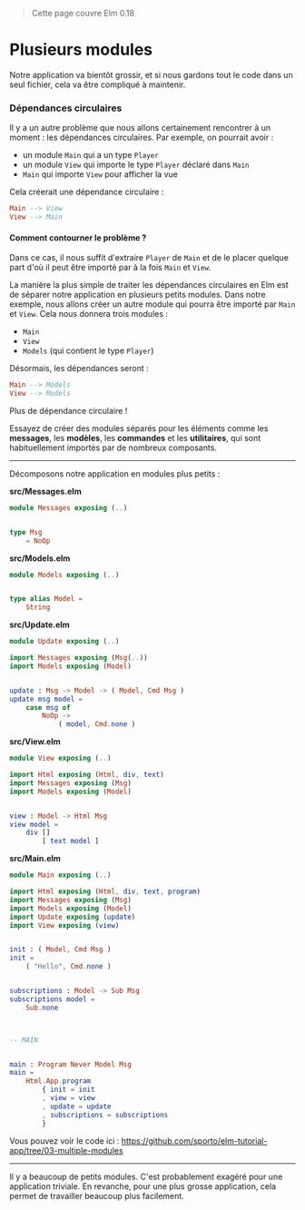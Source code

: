 > Cette page couvre Elm 0.18

# Plusieurs modules

Notre application va bientôt grossir, et si nous gardons tout le code dans un seul fichier, cela va être compliqué à maintenir.

### Dépendances circulaires

Il y a un autre problème que nous allons certainement rencontrer à un moment : les dépendances circulaires. Par exemple, on pourrait avoir :

- un module `Main` qui a un type `Player`
- un module `View` qui importe le type `Player` déclaré dans `Main`
- `Main` qui importe `View` pour afficher la vue

Cela créerait une dépendance circulaire :

```elm
Main --> View
View --> Main
```

#### Comment contourner le problème ?

Dans ce cas, il nous suffit d'extraire `Player` de `Main` et de le placer quelque part d'où il peut être importé par à la fois `Main` et `View`.

La manière la plus simple de traiter les dépendances circulaires en Elm est de séparer notre application en plusieurs petits modules. Dans notre exemple, nous allons créer un autre module qui pourra être importé par `Main` et `View`. Cela nous donnera trois modules :

- `Main`
- `View`
- `Models` (qui contient le type `Player`)

Désormais, les dépendances seront :

```elm
Main --> Models
View --> Models
```

Plus de dépendance circulaire !

Essayez de créer des modules séparés pour les éléments comme les __messages__, les __modèles__, les __commandes__ et les __utilitaires__, qui sont habituellement importés par de nombreux composants.

---

Décomposons notre application en modules plus petits :

__src/Messages.elm__

```elm
module Messages exposing (..)


type Msg
    = NoOp
```

__src/Models.elm__

```elm
module Models exposing (..)


type alias Model =
    String
```

__src/Update.elm__

```elm
module Update exposing (..)

import Messages exposing (Msg(..))
import Models exposing (Model)


update : Msg -> Model -> ( Model, Cmd Msg )
update msg model =
    case msg of
        NoOp ->
            ( model, Cmd.none )
```

__src/View.elm__

```elm
module View exposing (..)

import Html exposing (Html, div, text)
import Messages exposing (Msg)
import Models exposing (Model)


view : Model -> Html Msg
view model =
    div []
        [ text model ]
```

__src/Main.elm__

```elm
module Main exposing (..)

import Html exposing (Html, div, text, program)
import Messages exposing (Msg)
import Models exposing (Model)
import Update exposing (update)
import View exposing (view)


init : ( Model, Cmd Msg )
init =
    ( "Hello", Cmd.none )


subscriptions : Model -> Sub Msg
subscriptions model =
    Sub.none



-- MAIN


main : Program Never Model Msg
main =
    Html.App.program
        { init = init
        , view = view
        , update = update
        , subscriptions = subscriptions
        }
```

Vous pouvez voir le code ici : <https://github.com/sporto/elm-tutorial-app/tree/03-multiple-modules>

---

Il y a beaucoup de petits modules. C'est probablement exagéré pour une application triviale. En revanche, pour une plus grosse application, cela permet de travailler beaucoup plus facilement.


